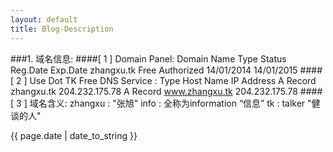 ```yaml
---
layout: default
title: Blog-Description
---
```


###1. 域名信息:
####[ 1 ] Domain Panel:
    Domain Name        Type    Status        Reg.Date        Exp.Date
    zhangxu.tk    Free    Authorized    14/01/2014    14/01/2015
####[ 2 ] Use Dot TK Free DNS Service :
    Type                Host Name            IP Address
    A Record        zhangxu.tk        204.232.175.78
    A Record        www.zhangxu.tk    204.232.175.78
####[ 3 ] 域名含义:
    zhangxu : "张旭"
    info : 全称为information “信息”
    tk : talker "健谈的人"

<p>{{ page.date | date_to_string }}</p>
